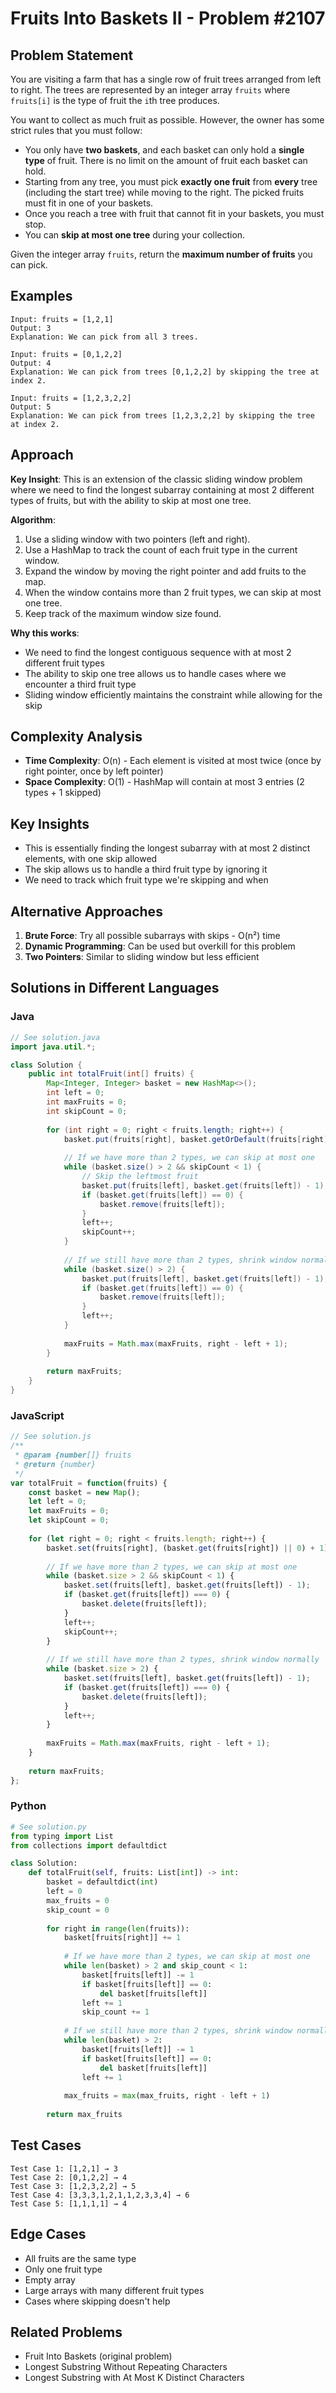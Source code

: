 # Fruits Into Baskets II - Problem #2107

## Problem Statement
You are visiting a farm that has a single row of fruit trees arranged from left to right. The trees are represented by an integer array `fruits` where `fruits[i]` is the type of fruit the `i`th tree produces.

You want to collect as much fruit as possible. However, the owner has some strict rules that you must follow:

- You only have **two baskets**, and each basket can only hold a **single type** of fruit. There is no limit on the amount of fruit each basket can hold.
- Starting from any tree, you must pick **exactly one fruit** from **every** tree (including the start tree) while moving to the right. The picked fruits must fit in one of your baskets.
- Once you reach a tree with fruit that cannot fit in your baskets, you must stop.
- You can **skip at most one tree** during your collection.

Given the integer array `fruits`, return the **maximum number of fruits** you can pick.

## Examples
```
Input: fruits = [1,2,1]
Output: 3
Explanation: We can pick from all 3 trees.

Input: fruits = [0,1,2,2]
Output: 4
Explanation: We can pick from trees [0,1,2,2] by skipping the tree at index 2.

Input: fruits = [1,2,3,2,2]
Output: 5
Explanation: We can pick from trees [1,2,3,2,2] by skipping the tree at index 2.
```

## Approach
**Key Insight**: This is an extension of the classic sliding window problem where we need to find the longest subarray containing at most 2 different types of fruits, but with the ability to skip at most one tree.

**Algorithm**:
1. Use a sliding window with two pointers (left and right).
2. Use a HashMap to track the count of each fruit type in the current window.
3. Expand the window by moving the right pointer and add fruits to the map.
4. When the window contains more than 2 fruit types, we can skip at most one tree.
5. Keep track of the maximum window size found.

**Why this works**:
- We need to find the longest contiguous sequence with at most 2 different fruit types
- The ability to skip one tree allows us to handle cases where we encounter a third fruit type
- Sliding window efficiently maintains the constraint while allowing for the skip

## Complexity Analysis
- **Time Complexity**: O(n) - Each element is visited at most twice (once by right pointer, once by left pointer)
- **Space Complexity**: O(1) - HashMap will contain at most 3 entries (2 types + 1 skipped)

## Key Insights
- This is essentially finding the longest subarray with at most 2 distinct elements, with one skip allowed
- The skip allows us to handle a third fruit type by ignoring it
- We need to track which fruit type we're skipping and when

## Alternative Approaches
1. **Brute Force**: Try all possible subarrays with skips - O(n²) time
2. **Dynamic Programming**: Can be used but overkill for this problem
3. **Two Pointers**: Similar to sliding window but less efficient

## Solutions in Different Languages

### Java
```java
// See solution.java
import java.util.*;

class Solution {
    public int totalFruit(int[] fruits) {
        Map<Integer, Integer> basket = new HashMap<>();
        int left = 0;
        int maxFruits = 0;
        int skipCount = 0;
        
        for (int right = 0; right < fruits.length; right++) {
            basket.put(fruits[right], basket.getOrDefault(fruits[right], 0) + 1);
            
            // If we have more than 2 types, we can skip at most one
            while (basket.size() > 2 && skipCount < 1) {
                // Skip the leftmost fruit
                basket.put(fruits[left], basket.get(fruits[left]) - 1);
                if (basket.get(fruits[left]) == 0) {
                    basket.remove(fruits[left]);
                }
                left++;
                skipCount++;
            }
            
            // If we still have more than 2 types, shrink window normally
            while (basket.size() > 2) {
                basket.put(fruits[left], basket.get(fruits[left]) - 1);
                if (basket.get(fruits[left]) == 0) {
                    basket.remove(fruits[left]);
                }
                left++;
            }
            
            maxFruits = Math.max(maxFruits, right - left + 1);
        }
        
        return maxFruits;
    }
}
```

### JavaScript
```javascript
// See solution.js
/**
 * @param {number[]} fruits
 * @return {number}
 */
var totalFruit = function(fruits) {
    const basket = new Map();
    let left = 0;
    let maxFruits = 0;
    let skipCount = 0;
    
    for (let right = 0; right < fruits.length; right++) {
        basket.set(fruits[right], (basket.get(fruits[right]) || 0) + 1);
        
        // If we have more than 2 types, we can skip at most one
        while (basket.size > 2 && skipCount < 1) {
            basket.set(fruits[left], basket.get(fruits[left]) - 1);
            if (basket.get(fruits[left]) === 0) {
                basket.delete(fruits[left]);
            }
            left++;
            skipCount++;
        }
        
        // If we still have more than 2 types, shrink window normally
        while (basket.size > 2) {
            basket.set(fruits[left], basket.get(fruits[left]) - 1);
            if (basket.get(fruits[left]) === 0) {
                basket.delete(fruits[left]);
            }
            left++;
        }
        
        maxFruits = Math.max(maxFruits, right - left + 1);
    }
    
    return maxFruits;
};
```

### Python
```python
# See solution.py
from typing import List
from collections import defaultdict

class Solution:
    def totalFruit(self, fruits: List[int]) -> int:
        basket = defaultdict(int)
        left = 0
        max_fruits = 0
        skip_count = 0
        
        for right in range(len(fruits)):
            basket[fruits[right]] += 1
            
            # If we have more than 2 types, we can skip at most one
            while len(basket) > 2 and skip_count < 1:
                basket[fruits[left]] -= 1
                if basket[fruits[left]] == 0:
                    del basket[fruits[left]]
                left += 1
                skip_count += 1
            
            # If we still have more than 2 types, shrink window normally
            while len(basket) > 2:
                basket[fruits[left]] -= 1
                if basket[fruits[left]] == 0:
                    del basket[fruits[left]]
                left += 1
            
            max_fruits = max(max_fruits, right - left + 1)
        
        return max_fruits
```

## Test Cases
```
Test Case 1: [1,2,1] → 3
Test Case 2: [0,1,2,2] → 4
Test Case 3: [1,2,3,2,2] → 5
Test Case 4: [3,3,3,1,2,1,1,2,3,3,4] → 6
Test Case 5: [1,1,1,1] → 4
```

## Edge Cases
- All fruits are the same type
- Only one fruit type
- Empty array
- Large arrays with many different fruit types
- Cases where skipping doesn't help

## Related Problems
- Fruit Into Baskets (original problem)
- Longest Substring Without Repeating Characters
- Longest Substring with At Most K Distinct Characters 